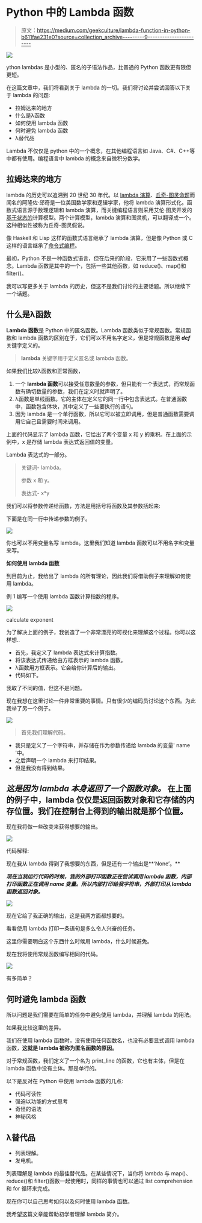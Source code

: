 # Python 中的 Lambda 函数

> 原文：<https://medium.com/geekculture/lambda-function-in-python-b611fae231e0?source=collection_archive---------9----------------------->

![](img/e53ca6ac0f300c4f3dc77f31ffc05a23.png)

ython lambdas 是小型的、匿名的子语法作品，比普通的 Python 函数更有限但更短。

在这篇文章中，我们将看到关于 lambda 的一切。我们将讨论并尝试回答以下关于 lambda 的问题:

*   拉姆达来的地方
*   什么是λ函数
*   如何使用 lambda 函数
*   何时避免 lambda 函数
*   λ替代品

Lambda 不仅仅是 python 中的一个概念，在其他编程语言如 Java、C#、C++等中都有使用。编程语言中 lambda 的概念来自微积分数学。

## 拉姆达来的地方

lambda 的历史可以追溯到 20 世纪 30 年代。以 [lambda 演算](https://en.wikipedia.org/wiki/Lambda_calculus)、[丘奇-图灵命题](https://en.wikipedia.org/wiki/Church%E2%80%93Turing_thesis)而闻名的阿隆佐·邱奇是一位美国数学家和逻辑学家，他将 lambda 演算形式化。函数式语言源于数理逻辑和 lambda 演算，而关键编程语言则采用艾伦·图灵开发的[基于状态的](https://www.sciencedirect.com/science/article/abs/pii/S0167739X16301066)计算模型。两个计算模型，lambda 演算和图灵机，可以翻译成一个。这种相似性被称为丘奇-图灵假说。

像 Haskell 和 Lisp 这样的函数式语言继承了 lambda 演算，但是像 Python 或 C 这样的语言继承了[命令式编程](https://en.wikipedia.org/wiki/Imperative_programming)。

最初，Python 不是一种函数式语言，但在后来的阶段，它采用了一些函数式概念。Lambda 函数是其中的一个，包括一些其他函数，如 reduce()、map()和 filter()。

我可以写更多关于 lambda 的历史，但这不是我们讨论的主要话题。所以继续下一个话题。

## 什么是λ函数

**Lambda 函数**是 Python 中的匿名函数。Lambda 函数类似于常规函数。常规函数和 lambda 函数的区别在于，它们可以不用名字定义，但是常规函数是用 ***def*** 关键字定义的。

> **lambda** 关键字用于定义匿名或 lambda 函数。

如果我们比较λ函数和正常函数，

1.  一个 **lambda 函数**可以接受任意数量的参数，但只能有一个表达式，而常规函数有确切数量的参数，我们在定义时就声明了。
2.  λ函数是单线函数。它的主体在定义它的同一行中包含表达式。在普通函数中，函数包含体块，其中定义了一些要执行的语句。
3.  因为 lambda 是一个单行函数，所以它可以被立即调用，但是普通函数需要调用它自己且需要时间来调用。

上面的代码显示了 lambda 函数，它给出了两个变量 x 和 y 的乘积。在上面的示例中，x 是存储 lambda 表达式返回值的变量。

Lambda 表达式的一部分。

> 关键词- lambda。
> 
> 参数 x 和 y。
> 
> 表达式- x*y

我们可以将参数传递给函数，方法是用括号将函数及其参数括起来:

下面是在同一行中传递参数的例子。

![](img/8a0186fcb0d8fd47700a4338970d91aa.png)

你也可以不用变量名写 lambda。这里我们知道 lambda 函数可以不用名字和变量来写。

**如何使用 lambda 函数**

到目前为止，我给出了 lambda 的所有理论，因此我们将借助例子来理解如何使用 lambda。

例 1 编写一个使用 lambda 函数计算指数的程序。

![](img/08c06e933236e7b203a03cf74cc3c31b.png)

calculate exponent

为了解决上面的例子，我创造了一个非常漂亮的可视化来理解这个过程。你可以这样想..

*   首先，我定义了 lambda 表达式来计算指数。
*   将该表达式传递给由方框表示的 lambda 函数。
*   λ函数用方框表示。它会给你计算后的输出。
*   代码如下。

我取了不同的值，但这不是问题。

现在我想在这里讨论一件非常重要的事情。只有很少的编码员讨论这个东西。为此我举了另一个例子。

![](img/9539b69924f5dbd36d1f9bdb6077cb89.png)

> 首先我们理解代码。

*   我只是定义了一个字符串，并存储在作为参数传递给 lambda 的变量' name '中。
*   之后声明一个 lambda 来打印结果。
*   但是我没有得到结果。

## ***这是因为 lambda 本身返回了一个函数对象。*** 在上面的例子中，lambda 仅仅是**返回**函数对象和它存储的内存位置。我们在控制台上得到的输出就是那个位置。

现在我将做一些改变来获得想要的输出。

![](img/7d517558a530821ed12c0b124535f189.png)

代码解释:

现在我从 lambda 得到了我想要的东西，但是还有一个输出是**‘None’。**

***现在当我运行代码的时候，我的外部打印函数正在尝试调用 lambda 函数，内部打印函数正在调用 name 变量。所以内部打印给我字符串，外部打印从 lambda 函数返回对象。***

![](img/ea455a500d82fb31ecef213ea9354b63.png)

现在它给了我正确的输出，这是我两方面都想要的。

看看使用 lambda 打印一条语句是多么令人兴奋的任务。

这里你需要明白这个东西什么时候用 lambda，什么时候避免。

现在我将使用常规函数编写相同的代码。

![](img/24cea62b61d53c844ee3843eb3167167.png)

有多简单？

## 何时避免 lambda 函数

所以问题是我们需要在简单的任务中避免使用 lambda，并理解 lambda 的用法。

如果我比较这里的差异。

我们在使用 lambda 函数时，没有使用任何函数名，也没有必要显式调用 lambda 函数，**这就是 lambda 被称为匿名函数的原因。**

对于常规函数，我们定义了一个名为 print_line 的函数，它也有主体，但是在 lambda 函数中没有主体。那是单行的。

以下是反对在 Python 中使用 lambda 函数的几点:

*   代码可读性
*   强迫以功能的方式思考
*   奇怪的语法
*   神秘风格

## λ替代品

*   列表理解。
*   发电机。

列表理解是 lambda 的最佳替代品。在某些情况下，当你将 lambda 与 map()、reduce()和 filter()函数一起使用时，同样的事情也可以通过 list comprehension 和 for 循环来完成。

现在你可以自己思考如何以及何时使用 lambda 函数。

我希望这篇文章能帮助初学者理解 lambda 简介。